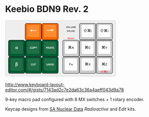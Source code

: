 # Keebio BDN9 Rev. 2

![Keebio BDN9 Rev. 2 macropad layout](keebio-bdn9-rev2.png)

<http://www.keyboard-layout-editor.com/#/gists/7143ad2c7e2da63c36a4aeff043d9a78>

9-key macro pad configured with 8 MX switches + 1 rotary encoder.

Keycap designs from [SA Nuclear Data](https://pimpmykeyboard.com/sa-nuclear-data-keyset-two-shot/) <em>Radioactive</em> and <em>Edit</em> kits.
